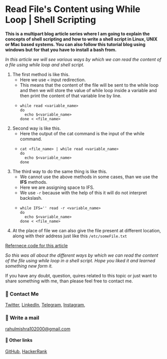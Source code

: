 # Read File's Content using While Loop | Shell Scripting

**This is a multipart blog article series where I am going to explain the concepts of shell scripting and how to write a shell script in Linux, UNIX or Mac based systems. You can also follow this tutorial blog using windows but for that you have to install a bash from.**

_In this article we will see various ways by which we can read the content of a file using while loop and shell script._

1. The first method is like this.
    - Here we use `<` input redirection.
    - This means that the content of the file will be sent to the while loop and then we will store the value of while loop inside a variable and then print the content of that variable line by line.
    - ```shell
      while read <variable_name>
      do
        echo $<variable_name>
      done < <file_name>
      ```
2. Second way is like this.
    - Here the output of the cat command is the input of the while command.
    - ```shell
      cat <file_name> | while read <variable_name>
      do
        echo $<variable_name>
      done
      ```
3. The third way to do the same thing is like this.
    - We cannot use the above methods in some cases, than we use the **IFS** methods.
    - Here we are assigning space to IFS.
    - We use `-r` because with the help of this it will do not interpret backslash.
    - ```shell
      while IFS='' read -r <variable_name>
      do
        echo $<variable_name>
      done < <file_name>
      ```
4. At the place of file we can also give the file present at different location, along with their address just like this `/etc/someFile.txt`

[Refernece code for this article](https://github.com/rahulMishra05/shell-scripting/blob/main/video17.sh)

_So this was all about the different ways by which we can read the content of the file using while loop in a shell script. Hope you liked it and learned something new form it._

If you have any doubt, question, quires related to this topic or just want to share something with me, than please feel free to contact me.

### 📱 Contact Me

[Twitter](https://twitter.com/r_mishra10),
[LinkedIn](https://www.linkedin.com/in/rahul-mishra-66210b185),
[Telegram](https://t.me/rahul_mishra10),
[Instagram](https://www.instagram.com/rahul_mishra10/?hl=en),

### 📧 Write a mail
<rahulmishra102000@gmail.com>

#### 🚀 Other links

[GitHub](https://github.com/rahulMishra05),
[HackerRank](https://www.hackerrank.com/rahulmishra10201)



